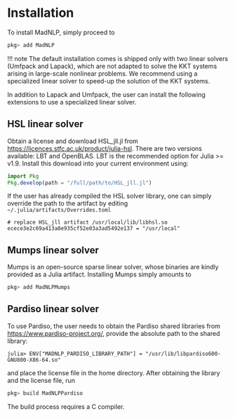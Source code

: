 # Installation
To install MadNLP, simply proceed to
```julia
pkg> add MadNLP

```

!!! note
    The default installation comes is shipped only with two linear solvers
    (Umfpack and Lapack), which are not adapted to solve the KKT systems
    arising in large-scale nonlinear problems.
    We recommend using a specialized linear solver to speed-up the solution of
    the KKT systems.

In addition to Lapack and Umfpack, the user can install the following extensions to
use a specialized linear solver.

## HSL linear solver
Obtain a license and download HSL_jll.jl from https://licences.stfc.ac.uk/product/julia-hsl. There are two versions available: LBT and OpenBLAS. LBT is the recommended option for Julia >= v1.9. Install this download into your current environment using:
```julia
import Pkg
Pkg.develop(path = "/full/path/to/HSL_jll.jl")
```

If the user has already compiled the HSL solver library, one can
simply override the path to the artifact by editing `~/.julia/artifacts/Overrides.toml`
```
# replace HSL_jll artifact /usr/local/lib/libhsl.so
ecece3e2c69a413a0e935cf52e03a3ad5492e137 = "/usr/local"
```

## Mumps linear solver

Mumps is an open-source sparse linear solver, whose binaries are kindly
provided as a Julia artifact.
Installing Mumps simply amounts to
```julia
pkg> add MadNLPMumps
```

## Pardiso linear solver

To use Pardiso, the user needs to obtain the Pardiso shared libraries from
<https://www.pardiso-project.org/>, provide the absolute path to the shared library:
```
julia> ENV["MADNLP_PARDISO_LIBRARY_PATH"] = "/usr/lib/libpardiso600-GNU800-X86-64.so"
```
and place the license file in the home directory.
After obtaining the library and the license file, run
```julia
pkg> build MadNLPPardiso
```

The build process requires a C compiler.

